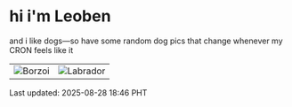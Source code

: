 # hi i'm Leoben

and i like dogs—so have some random dog pics that change whenever my CRON feels like it

|  |  |
|--------|----------|
| ![Borzoi](https://random-dog-vercel.vercel.app/api/random-borzoi?v=1756377984) | ![Labrador](https://random-dog-vercel.vercel.app/api/random-labrador?v=1756377984) |

Last updated: 2025-08-28 18:46 PHT
